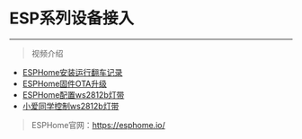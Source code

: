 # ESP系列设备接入

---
> 视频介绍
- [ESPHome安装运行翻车记录](https://www.bilibili.com/video/BV1Va411F7pe)
- [ESPHome固件OTA升级](https://www.bilibili.com/video/BV1YZ4y1G7xc)
- [ESPHome配置ws2812b灯带](https://www.bilibili.com/video/BV1Ev411b7fF)
- [小爱同学控制ws2812b灯带](https://www.bilibili.com/video/BV1Na411c73p)

> ESPHome官网：https://esphome.io/